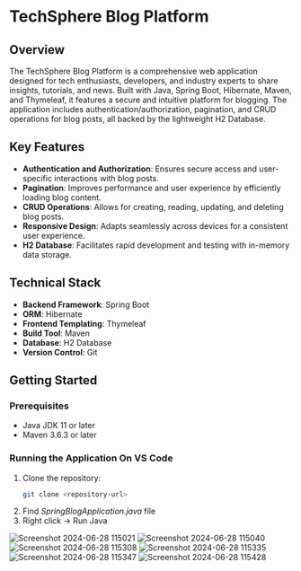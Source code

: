 # TechSphere Blog Platform

## Overview

The TechSphere Blog Platform is a comprehensive web application designed for tech enthusiasts, developers, and industry experts to share insights, tutorials, and news. Built with Java, Spring Boot, Hibernate, Maven, and Thymeleaf, it features a secure and intuitive platform for blogging. The application includes authentication/authorization, pagination, and CRUD operations for blog posts, all backed by the lightweight H2 Database.

## Key Features

- **Authentication and Authorization**: Ensures secure access and user-specific interactions with blog posts.
- **Pagination**: Improves performance and user experience by efficiently loading blog content.
- **CRUD Operations**: Allows for creating, reading, updating, and deleting blog posts.
- **Responsive Design**: Adapts seamlessly across devices for a consistent user experience.
- **H2 Database**: Facilitates rapid development and testing with in-memory data storage.

## Technical Stack

- **Backend Framework**: Spring Boot
- **ORM**: Hibernate
- **Frontend Templating**: Thymeleaf
- **Build Tool**: Maven
- **Database**: H2 Database
- **Version Control**: Git

## Getting Started

### Prerequisites

- Java JDK 11 or later
- Maven 3.6.3 or later

### Running the Application On VS Code

1. Clone the repository:
   ```sh
   git clone <repository-url>
2. Find *SpringBlogApplication.java* file
3. Right click -> Run Java

![Screenshot 2024-06-28 115021](https://github.com/siddharth1201/BlogWebsite/assets/76205521/6ef9beac-c15d-45a3-b3a0-50fd1d356ff8)
![Screenshot 2024-06-28 115040](https://github.com/siddharth1201/BlogWebsite/assets/76205521/62b71da4-ab8f-4436-803b-285443ddff49)
![Screenshot 2024-06-28 115308](https://github.com/siddharth1201/BlogWebsite/assets/76205521/f098d8b0-0ea3-4ec0-bddd-f72fe3b84560)
![Screenshot 2024-06-28 115335](https://github.com/siddharth1201/BlogWebsite/assets/76205521/0c4fc0a5-bde3-4e5a-86f9-cbac742eed48)
![Screenshot 2024-06-28 115347](https://github.com/siddharth1201/BlogWebsite/assets/76205521/923b7b29-77ba-4f6a-b95d-c3c280fde344)
![Screenshot 2024-06-28 115428](https://github.com/siddharth1201/BlogWebsite/assets/76205521/ba5c9080-3f1a-4ce0-a443-5b9394e25772)
